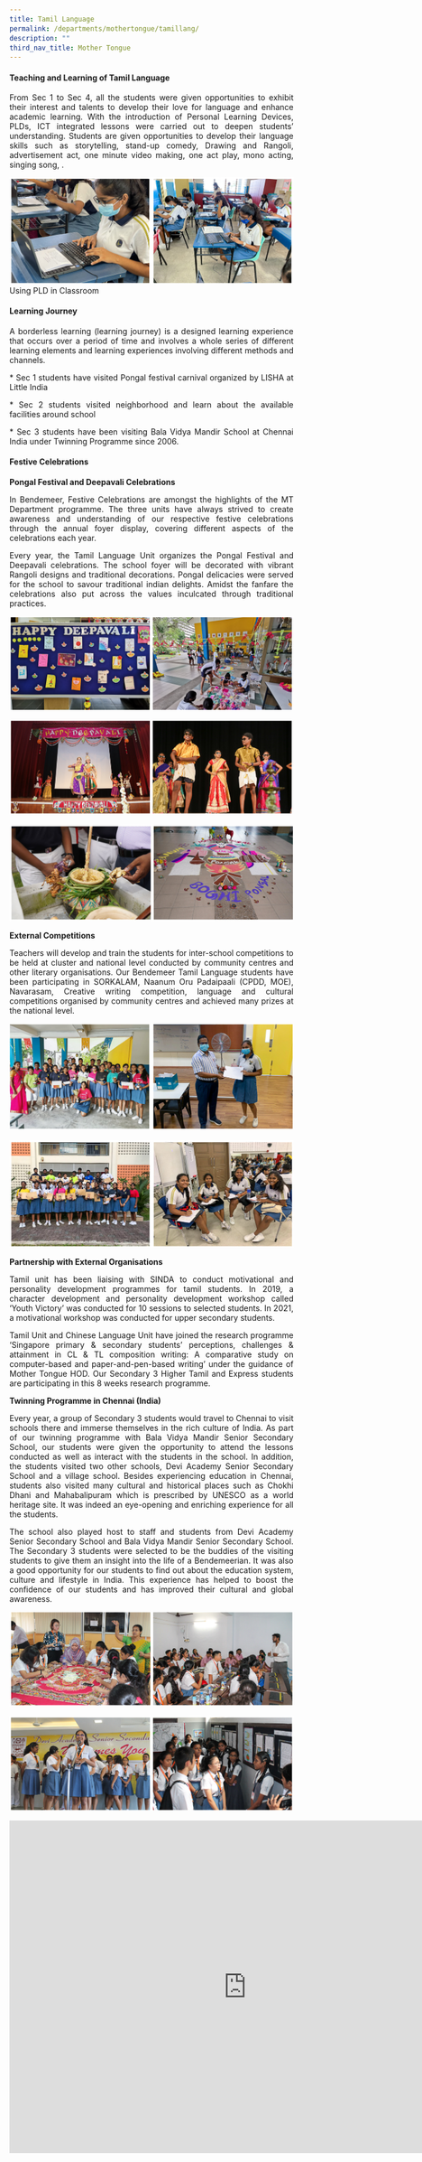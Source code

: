 ```yaml
---
title: Tamil Language
permalink: /departments/mothertongue/tamillang/
description: ""
third_nav_title: Mother Tongue
---
```

#### **Teaching and Learning of Tamil Language**

<p style="text-align:justify">From Sec 1 to Sec 4, all the students were given opportunities to exhibit their interest and talents to develop their love for language and enhance academic learning. With the introduction of Personal Learning Devices, PLDs, ICT integrated lessons were carried out to deepen students’ understanding.  Students are given opportunities to develop their language skills such as storytelling, stand-up comedy, Drawing and Rangoli, advertisement act, one minute video making, one act play, mono acting, singing song, .  </p>



![Teaching and Learning of Tamil Language](/images/Departments/tl-lesson-01.jpg)
Using PLD in Classroom

#### **Learning Journey**

<p style="text-align:justify">A borderless learning (learning journey) is a designed learning experience that occurs over a period of time and involves a whole series of different learning elements and learning experiences involving different methods and channels. </p>

<p style="text-align:justify">* Sec 1 students have visited Pongal festival carnival organized by LISHA at Little India </p>
<p style="text-align:justify">* Sec 2 students visited neighborhood and learn about the available facilities around school </p>
<p style="text-align:justify">* Sec 3 students have been visiting Bala Vidya Mandir School at Chennai India under Twinning Programme since 2006. </p>


#### **Festive Celebrations**

**Pongal Festival and Deepavali Celebrations**

<p style="text-align:justify">In Bendemeer, Festive Celebrations are amongst the highlights of the MT Department programme. The three units have always strived to create awareness and understanding of our respective festive celebrations through the annual foyer display, covering different aspects of the celebrations each year. </p>

<p style="text-align:justify">Every year, the Tamil Language Unit organizes the Pongal Festival and Deepavali celebrations. The school foyer will be decorated with vibrant Rangoli designs and traditional decorations. Pongal delicacies were served for the school to savour traditional indian delights. Amidst the fanfare the celebrations also put across the values inculcated through traditional practices.</p>



![Pongal Festival and Deepavali Celebrations](/images/Departments/tl-festive-01.jpg)

![Pongal Festival and Deepavali Celebrations](/images/Departments/tl-festive-02.jpg)

![Pongal Festival and Deepavali Celebrations](/images/Departments/tl-festive-03.jpg)


**External Competitions**

<p style="text-align:justify">Teachers will develop and train the students for inter-school competitions to be held at cluster and national level conducted by community centres and other literary organisations. Our Bendemeer Tamil Language students have been participating in SORKALAM, Naanum Oru Padaipaali (CPDD, MOE), Navarasam, Creative writing competition, language and cultural competitions organised by community centres and achieved many prizes at the national level.</p>

![External Competitions](/images/Departments/tl-competition-01.jpg)

![External Competitions](/images/Departments/tl-competition-02.jpg)

**Partnership with External Organisations**

<p style="text-align:justify">Tamil unit has been liaising with SINDA to conduct motivational and personality development programmes for tamil students. In 2019, a character development and personality development workshop called ‘Youth Victory’ was conducted for 10 sessions to selected students. In 2021, a motivational workshop was conducted for upper secondary students.  </p>

<p style="text-align:justify">Tamil Unit and Chinese Language Unit have joined the research programme ‘Singapore primary &amp; secondary students’ perceptions, challenges &amp; attainment in CL &amp; TL composition writing: A comparative study on computer-based and paper-and-pen-based writing’ under the guidance of Mother Tongue HOD.  Our Secondary 3 Higher Tamil and Express students are participating in this 8 weeks research programme. </p>


**Twinning Programme in Chennai (India)** 

<p style="text-align:justify">Every year, a group of Secondary 3 students would travel to Chennai to visit schools there and immerse themselves in the rich culture of India. As part of our twinning programme with Bala Vidya Mandir Senior Secondary School, our students were given the opportunity to attend the lessons conducted as well as interact with the students in the school. In addition, the students visited two other schools, Devi Academy Senior Secondary School and a village school. Besides experiencing education in Chennai, students also visited many cultural and historical places such as Chokhi Dhani and Mahabalipuram which is prescribed by UNESCO as a world heritage site. It was indeed an eye-opening and enriching experience for all the students. </p>

<p style="text-align:justify">The school also played host to staff and students from Devi Academy Senior Secondary School and Bala Vidya Mandir Senior Secondary School. The Secondary 3 students were selected to be the buddies of the visiting students to give them an insight into the life of a Bendemeerian. It was also a good opportunity for our students to find out about the education system, culture and lifestyle in India. This experience has helped to boost the confidence of our students and has improved their cultural and global awareness.</p>

![Twinning Programme in Chennai (India)](/images/Departments/tl-chennai-01.jpg)

![Twinning Programme in Chennai (India)](/images/Departments/tl-chennai-02.jpg)

<iframe allowfullscreen="true" height="589" width="840" frameborder="0" src="https://docs.google.com/presentation/d/e/2PACX-1vSi5548wj5982hijWPK4R8FvpSixsVpZNUGAjhh7TXfIjOXLw_99TLSE8zozNsKHxttzeSoAQtubf7J/embed?start=false&amp;loop=false&amp;delayms=3000"></iframe>